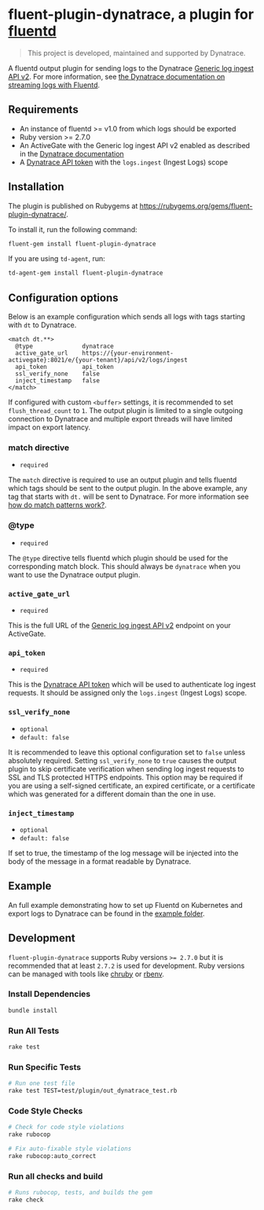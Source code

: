 # fluent-plugin-dynatrace, a plugin for [fluentd](https://www.fluentd.org/)

> This project is developed, maintained and supported by Dynatrace.

A fluentd output plugin for sending logs to the Dynatrace [Generic log ingest API v2](https://docs.dynatrace.com/docs/shortlink/log-monitoring-log-data-ingestion).
For more information, see [the Dynatrace documentation on streaming logs with Fluentd](https://docs.dynatrace.com/docs/shortlink/log-monitoring-stream-logs-with-fluentd).

## Requirements

- An instance of fluentd >= v1.0 from which logs should be exported
- Ruby version >= 2.7.0
- An ActiveGate with the Generic log ingest API v2 enabled as described in the [Dynatrace documentation](https://docs.dynatrace.com/docs/shortlink/log-monitoring-log-data-ingestion)
- A [Dynatrace API token](https://docs.dynatrace.com/docs/shortlink/api-authentication) with the `logs.ingest` (Ingest Logs) scope

## Installation

The plugin is published on Rubygems at <https://rubygems.org/gems/fluent-plugin-dynatrace/>.

To install it, run the following command:

```sh
fluent-gem install fluent-plugin-dynatrace
```

If you are using `td-agent`, run:

```sh
td-agent-gem install fluent-plugin-dynatrace
```

## Configuration options

Below is an example configuration which sends all logs with tags starting with `dt` to Dynatrace.

```
<match dt.**>
  @type              dynatrace
  active_gate_url    https://{your-environment-activegate}:8021/e/{your-tenant}/api/v2/logs/ingest
  api_token          api_token
  ssl_verify_none    false
  inject_timestamp   false
</match>
```

If configured with custom `<buffer>` settings, it is recommended to set `flush_thread_count` to `1`.
The output plugin is limited to a single outgoing connection to Dynatrace and multiple export threads will have limited impact on export latency.

### match directive

- `required`

The `match` directive is required to use an output plugin and tells fluentd which tags should be sent to the output plugin. In the above example, any tag that starts with `dt.` will be sent to Dynatrace. For more information see [how do match patterns work?](https://docs.fluentd.org/configuration/config-file#how-do-the-match-patterns-work). 

### @type

- `required`

The `@type` directive tells fluentd which plugin should be used for the corresponding match block. This should always be `dynatrace` when you want to use the Dynatrace output plugin.

### `active_gate_url`

- `required`

This is the full URL of the [Generic log ingest API v2](https://docs.dynatrace.com/docs/shortlink/log-monitoring-log-data-ingestion) endpoint on your ActiveGate.

### `api_token`

- `required`

This is the [Dynatrace API token](https://docs.dynatrace.com/docs/shortlink/api-authentication) which will be used to authenticate log ingest requests. It should be assigned only the `logs.ingest` (Ingest Logs) scope.

### `ssl_verify_none`

- `optional`
- `default: false`

It is recommended to leave this optional configuration set to `false` unless absolutely required. Setting `ssl_verify_none` to `true` causes the output plugin to skip certificate verification when sending log ingest requests to SSL and TLS protected HTTPS endpoints. This option may be required if you are using a self-signed certificate, an expired certificate, or a certificate which was generated for a different domain than the one in use.

### `inject_timestamp`

- `optional`
- `default: false`

If set to true, the timestamp of the log message will be injected into the body of the message in a format readable by Dynatrace.

## Example

An full example demonstrating how to set up Fluentd on Kubernetes and export logs to Dynatrace can be found in the [example folder](./example).

## Development

`fluent-plugin-dynatrace` supports Ruby versions `>= 2.7.0` but it is recommended that at least `2.7.2` is used for development. Ruby versions can be managed with tools like [chruby](https://github.com/postmodern/chruby) or [rbenv](https://github.com/rbenv/rbenv).

### Install Dependencies

```sh
bundle install
```

### Run All Tests

```sh
rake test
```

### Run Specific Tests

```sh
# Run one test file
rake test TEST=test/plugin/out_dynatrace_test.rb
```

### Code Style Checks

```sh
# Check for code style violations
rake rubocop

# Fix auto-fixable style violations
rake rubocop:auto_correct
```

### Run all checks and build

```sh
# Runs rubocop, tests, and builds the gem
rake check
```
